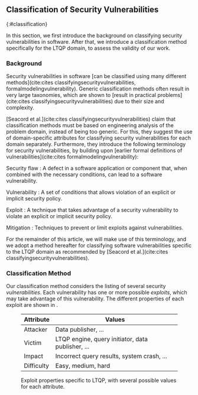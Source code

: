 ## Classification of Security Vulnerabilities
{:#classification}

In this section, we first introduce the background on classifying security vulnerabilities in software.
After that, we introduce a classification method specifically for the LTQP domain,
to assess the validity of our work.

### Background

Security vulnerabilities in software [can be classified using many different methods](cite:cites classifyingsecurityvulnerabilities, formalmodelingvulnerability).
Generic classification methods often result in very large taxonomies,
which are shown to [result in practical problems](cite:cites classifyingsecurityvulnerabilities) due to their size and complexity.

[Seacord et al.](cite:cites classifyingsecurityvulnerabilities)
claim that classification methods must be based on engineering analysis of the problem domain,
instead of being too generic.
For this, they suggest the use of domain-specific attributes for classifying security vulnerabilities for each domain separately.
Furthermore, they introduce the following terminology for security vulnerabilities,
by building upon [earlier formal definitions of vulnerabilities](cite:cites formalmodelingvulnerability):

Security flaw
: A defect in a software application or component that, when combined with the necessary conditions, can lead to a software vulnerability.

Vulnerability
: A set of conditions that allows violation of an explicit or implicit security policy.

Exploit
: A technique that takes advantage of a security vulnerability to violate an explicit or implicit security policy.

Mitigation
: Techniques to prevent or limit exploits against vulnerabilities.

For the remainder of this article, we will make use of this terminology,
and we adopt a method hereafter for classifying software vulnerabilities specific to the LTQP domain
as recommended by [Seacord et al.](cite:cites classifyingsecurityvulnerabilities).

### Classification Method

Our classification method considers the listing of several security _vulnerabilities_.
Each vulnerability has one or more possible _exploits_, which may take advantage of this vulnerability.
The different properties of each exploit are shown in [](#table-exploit-properties).

<figure id="table-exploit-properties" markdown="1" class="table">

| Attribute                             | Values     |
|---------------------------------------|------------|
| Attacker 				                | Data publisher, ... |
| Victim 				                | LTQP engine, query initiator, data publisher, ... |
| Impact 				                | Incorrect query results, system crash, ... |
| Difficulty 				            | Easy, medium, hard |

<figcaption markdown="block">
Exploit properties specific to LTQP, with several possible values for each attribute.
</figcaption>
</figure>
